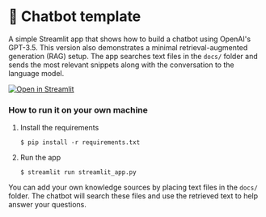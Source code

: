 # 💬 Chatbot template

A simple Streamlit app that shows how to build a chatbot using OpenAI's GPT-3.5.
This version also demonstrates a minimal retrieval-augmented generation (RAG)
setup. The app searches text files in the `docs/` folder and sends the most
relevant snippets along with the conversation to the language model.

[![Open in Streamlit](https://static.streamlit.io/badges/streamlit_badge_black_white.svg)](https://chatbot-template.streamlit.app/)

### How to run it on your own machine

1. Install the requirements

   ```
   $ pip install -r requirements.txt
   ```

2. Run the app

   ```
   $ streamlit run streamlit_app.py
   ```

You can add your own knowledge sources by placing text files in the `docs/`
folder. The chatbot will search these files and use the retrieved text to help
answer your questions.
